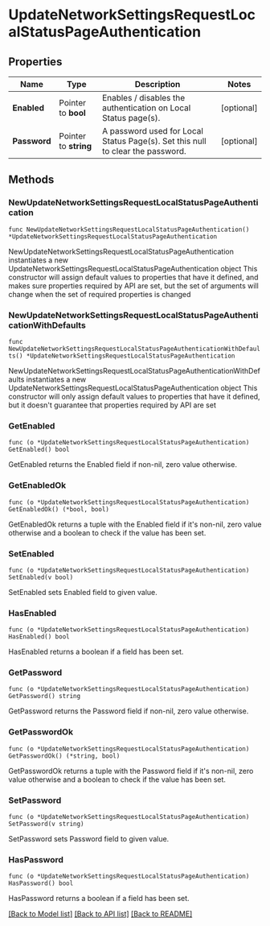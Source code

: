 # UpdateNetworkSettingsRequestLocalStatusPageAuthentication

## Properties

Name | Type | Description | Notes
------------ | ------------- | ------------- | -------------
**Enabled** | Pointer to **bool** | Enables / disables the authentication on Local Status page(s). | [optional] 
**Password** | Pointer to **string** | A password used for Local Status Page(s). Set this null to clear the password. | [optional] 

## Methods

### NewUpdateNetworkSettingsRequestLocalStatusPageAuthentication

`func NewUpdateNetworkSettingsRequestLocalStatusPageAuthentication() *UpdateNetworkSettingsRequestLocalStatusPageAuthentication`

NewUpdateNetworkSettingsRequestLocalStatusPageAuthentication instantiates a new UpdateNetworkSettingsRequestLocalStatusPageAuthentication object
This constructor will assign default values to properties that have it defined,
and makes sure properties required by API are set, but the set of arguments
will change when the set of required properties is changed

### NewUpdateNetworkSettingsRequestLocalStatusPageAuthenticationWithDefaults

`func NewUpdateNetworkSettingsRequestLocalStatusPageAuthenticationWithDefaults() *UpdateNetworkSettingsRequestLocalStatusPageAuthentication`

NewUpdateNetworkSettingsRequestLocalStatusPageAuthenticationWithDefaults instantiates a new UpdateNetworkSettingsRequestLocalStatusPageAuthentication object
This constructor will only assign default values to properties that have it defined,
but it doesn't guarantee that properties required by API are set

### GetEnabled

`func (o *UpdateNetworkSettingsRequestLocalStatusPageAuthentication) GetEnabled() bool`

GetEnabled returns the Enabled field if non-nil, zero value otherwise.

### GetEnabledOk

`func (o *UpdateNetworkSettingsRequestLocalStatusPageAuthentication) GetEnabledOk() (*bool, bool)`

GetEnabledOk returns a tuple with the Enabled field if it's non-nil, zero value otherwise
and a boolean to check if the value has been set.

### SetEnabled

`func (o *UpdateNetworkSettingsRequestLocalStatusPageAuthentication) SetEnabled(v bool)`

SetEnabled sets Enabled field to given value.

### HasEnabled

`func (o *UpdateNetworkSettingsRequestLocalStatusPageAuthentication) HasEnabled() bool`

HasEnabled returns a boolean if a field has been set.

### GetPassword

`func (o *UpdateNetworkSettingsRequestLocalStatusPageAuthentication) GetPassword() string`

GetPassword returns the Password field if non-nil, zero value otherwise.

### GetPasswordOk

`func (o *UpdateNetworkSettingsRequestLocalStatusPageAuthentication) GetPasswordOk() (*string, bool)`

GetPasswordOk returns a tuple with the Password field if it's non-nil, zero value otherwise
and a boolean to check if the value has been set.

### SetPassword

`func (o *UpdateNetworkSettingsRequestLocalStatusPageAuthentication) SetPassword(v string)`

SetPassword sets Password field to given value.

### HasPassword

`func (o *UpdateNetworkSettingsRequestLocalStatusPageAuthentication) HasPassword() bool`

HasPassword returns a boolean if a field has been set.


[[Back to Model list]](../README.md#documentation-for-models) [[Back to API list]](../README.md#documentation-for-api-endpoints) [[Back to README]](../README.md)


